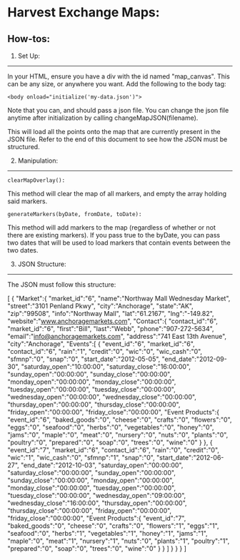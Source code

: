 Harvest Exchange Maps:
======================

How-tos:
--------

1.  Set Up:
-----------

In your HTML, ensure you have a div with the id named "map_canvas".  This can be any size, or anywhere you want.
Add the following to the body tag:

``<body onload="initialize('my-data.json')">``

Note that you can, and should pass a json file.  You can change the json file anytime after initialization by calling changeMapJSON(filename).  

This will load all the points onto the map that are currently present in the JSON file.  Refer to the end of this document to see how the JSON must be structured.  

2.  Manipulation: 
----------------- 

``clearMapOverlay():``

This method will clear the map of all markers, and empty the array holding said markers.  

``generateMarkers(byDate, fromDate, toDate): ``

This method will add markers to the map (regardless of whether or not there are existing markers).  If you pass true to the byDate, you can pass two dates that will be used to load markers that contain events between the two dates.  

3.  JSON Structure:  
-------------------
The JSON must follow this structure:  

[
   {
      "Market":{
         "market_id":"6",
         "name":"Northway Mall Wednesday Market",
         "street":"3101 Penland Pkwy",
         "city":"Anchorage",
         "state":"AK",
         "zip":"99508",
         "info":"Northway Mall",
         "lat":"61.2167",
         "lng":"-149.82",
         "website":"www.anchoragemarkets.com",
         "Contact":{
            "contact_id":"6",
            "market_id":"6",
            "first":"Bill",
            "last":"Webb",
            "phone":"907-272-5634",
            "email":"info@anchoragemarkets.com",
            "address":"741 East 13th Avenue",
            "city":"Anchorage",
            "Events":[
               {
                  "event_id":"6",
                  "market_id":"6",
                  "contact_id":"6",
                  "rain":"1",
                  "credit":"0",
                  "wic":"0",
                  "wic_cash":"0",
                  "sfmnp":"0",
                  "snap":"0",
                  "start_date":"2012-05-05",
                  "end_date":"2012-09-30",
                  "saturday_open":"10:00:00",
                  "saturday_close":"16:00:00",
                  "sunday_open":"00:00:00",
                  "sunday_close":"00:00:00",
                  "monday_open":"00:00:00",
                  "monday_close":"00:00:00",
                  "tuesday_open":"00:00:00",
                  "tuesday_close":"00:00:00",
                  "wednesday_open":"00:00:00",
                  "wednesday_close":"00:00:00",
                  "thursday_open":"00:00:00",
                  "thursday_close":"00:00:00",
                  "friday_open":"00:00:00",
                  "friday_close":"00:00:00",
                  "Event Products":{
                     "event_id":"6",
                     "baked_goods":"0",
                     "cheese":"0",
                     "crafts":"0",
                     "flowers":"0",
                     "eggs":"0",
                     "seafood":"0",
                     "herbs":"0",
                     "vegetables":"0",
                     "honey":"0",
                     "jams":"0",
                     "maple":"0",
                     "meat":"0",
                     "nursery":"0",
                     "nuts":"0",
                     "plants":"0",
                     "poultry":"0",
                     "prepared":"0",
                     "soap":"0",
                     "trees":"0",
                     "wine":"0"
                  }
               },
               {
                  "event_id":"7",
                  "market_id":"6",
                  "contact_id":"6",
                  "rain":"0",
                  "credit":"0",
                  "wic":"1",
                  "wic_cash":"0",
                  "sfmnp":"1",
                  "snap":"0",
                  "start_date":"2012-06-27",
                  "end_date":"2012-10-03",
                  "saturday_open":"00:00:00",
                  "saturday_close":"00:00:00",
                  "sunday_open":"00:00:00",
                  "sunday_close":"00:00:00",
                  "monday_open":"00:00:00",
                  "monday_close":"00:00:00",
                  "tuesday_open":"00:00:00",
                  "tuesday_close":"00:00:00",
                  "wednesday_open":"09:00:00",
                  "wednesday_close":"16:00:00",
                  "thursday_open":"00:00:00",
                  "thursday_close":"00:00:00",
                  "friday_open":"00:00:00",
                  "friday_close":"00:00:00",
                  "Event Products":{
                     "event_id":"7",
                     "baked_goods":"0",
                     "cheese":"0",
                     "crafts":"0",
                     "flowers":"1",
                     "eggs":"1",
                     "seafood":"0",
                     "herbs":"1",
                     "vegetables":"1",
                     "honey":"1",
                     "jams":"1",
                     "maple":"0",
                     "meat":"1",
                     "nursery":"1",
                     "nuts":"0",
                     "plants":"1",
                     "poultry":"1",
                     "prepared":"0",
                     "soap":"0",
                     "trees":"0",
                     "wine":"0"
                  }
               }
            ]
         }
      }
   }
]